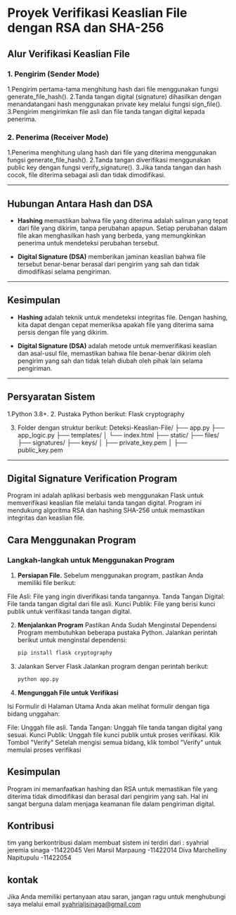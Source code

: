 # Proyek Verifikasi Keaslian File dengan RSA dan SHA-256

## **Alur Verifikasi Keaslian File**

### **1. Pengirim (Sender Mode)**
1.Pengirim pertama-tama menghitung hash dari file menggunakan fungsi generate_file_hash().
2.Tanda tangan digital (signature) dihasilkan dengan menandatangani hash menggunakan private key melalui fungsi sign_file().
3.Pengirim mengirimkan file asli dan file tanda tangan digital kepada penerima.

### **2. Penerima (Receiver Mode)**

1.Penerima menghitung ulang hash dari file yang diterima menggunakan fungsi generate_file_hash().
2.Tanda tangan diverifikasi menggunakan public key dengan fungsi verify_signature().
3.Jika tanda tangan dan hash cocok, file diterima sebagai asli dan tidak dimodifikasi.

---

## **Hubungan Antara Hash dan DSA**

- **Hashing** memastikan bahwa file yang diterima adalah salinan yang tepat dari file yang dikirim, tanpa perubahan apapun. Setiap perubahan dalam file akan menghasilkan hash yang berbeda, yang memungkinkan penerima untuk mendeteksi perubahan tersebut.
  
- **Digital Signature (DSA)** memberikan jaminan keaslian bahwa file tersebut benar-benar berasal dari pengirim yang sah dan tidak dimodifikasi selama pengiriman.

---

## **Kesimpulan**

- **Hashing** adalah teknik untuk mendeteksi integritas file. Dengan hashing, kita dapat dengan cepat memeriksa apakah file yang diterima sama persis dengan file yang dikirim.
  
- **Digital Signature (DSA)** adalah metode untuk memverifikasi keaslian dan asal-usul file, memastikan bahwa file benar-benar dikirim oleh pengirim yang sah dan tidak telah diubah oleh pihak lain selama pengiriman.

---

## **Persyaratan Sistem**

1.Python 3.8+.
2. Pustaka Python berikut:
Flask
cryptography

3. Folder dengan struktur berikut:
Deteksi-Keaslian-File/
├── app.py
├── app_logic.py
├── templates/
│   └── index.html
├── static/
├── files/
├── signatures/
├── keys/
│   ├── private_key.pem
│   ├── public_key.pem

---
## Digital Signature Verification Program ##
Program ini adalah aplikasi berbasis web menggunakan Flask untuk memverifikasi keaslian file melalui tanda tangan digital. Program ini mendukung algoritma RSA dan hashing SHA-256 untuk memastikan integritas dan keaslian file.




## **Cara Menggunakan Program**

### **Langkah-langkah untuk Menggunakan Program**

1. **Persiapan File.**
Sebelum menggunakan program, pastikan Anda memiliki file berikut:

File Asli: File yang ingin diverifikasi tanda tangannya.
Tanda Tangan Digital: File tanda tangan digital dari file asli.
Kunci Publik: File yang berisi kunci publik untuk verifikasi tanda tangan digital.

2. **Menjalankan Program**
Pastikan Anda Sudah Menginstal Dependensi Program membutuhkan beberapa pustaka Python. Jalankan perintah berikut untuk menginstal dependensi:
    ```bash
   pip install flask cryptography
4. Jalankan Server Flask Jalankan program dengan perintah berikut:
    ```bash
   python app.py


5.  **Mengunggah File untuk Verifikasi** 

 Isi Formulir di Halaman Utama Anda akan melihat formulir dengan tiga bidang unggahan:

File: Unggah file asli.
Tanda Tangan: Unggah file tanda tangan digital yang sesuai.
Kunci Publik: Unggah file kunci publik untuk proses verifikasi.
Klik Tombol "Verify" Setelah mengisi semua bidang, klik tombol "Verify" untuk memulai proses verifikasi 


## **Kesimpulan** ##
Program ini memanfaatkan hashing dan RSA untuk memastikan file yang diterima tidak dimodifikasi dan berasal dari pengirim yang sah. Hal ini sangat berguna dalam menjaga keamanan file dalam pengiriman digital.



## **Kontribusi** ##
tim yang berkontribusi dalam membuat sistem ini terdiri dari :
syahrial jeremia sinaga -11422045 
Veri Marsil Marpaung -11422014
Diva Marchelliny Napitupulu -11422054

## **kontak** ##

Jika Anda memiliki pertanyaan atau saran, jangan ragu untuk menghubungi saya melalui email syahrialjsinaga@gmail.com

